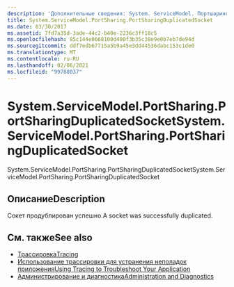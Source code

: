 ```yaml
---
description: 'Дополнительные сведения: System. ServiceModel. Портшаринг. Портшарингдупликатедсоккет'
title: System.ServiceModel.PortSharing.PortSharingDuplicatedSocket
ms.date: 03/30/2017
ms.assetid: 7fd7a35d-3ade-44c2-b40e-2236c3ff18c5
ms.openlocfilehash: 85c144e0668100d400f3b35c38e9e0b7eb7de94d
ms.sourcegitcommit: ddf7edb67715a5b9a45e3dd44536dabc153c1de0
ms.translationtype: MT
ms.contentlocale: ru-RU
ms.lasthandoff: 02/06/2021
ms.locfileid: "99788037"
---
```

# <a name="systemservicemodelportsharingportsharingduplicatedsocket"></a><span data-ttu-id="55e3e-103">System.ServiceModel.PortSharing.PortSharingDuplicatedSocket</span><span class="sxs-lookup"><span data-stu-id="55e3e-103">System.ServiceModel.PortSharing.PortSharingDuplicatedSocket</span></span>

<span data-ttu-id="55e3e-104">System.ServiceModel.PortSharing.PortSharingDuplicatedSocket</span><span class="sxs-lookup"><span data-stu-id="55e3e-104">System.ServiceModel.PortSharing.PortSharingDuplicatedSocket</span></span>  
  
## <a name="description"></a><span data-ttu-id="55e3e-105">Описание</span><span class="sxs-lookup"><span data-stu-id="55e3e-105">Description</span></span>  

 <span data-ttu-id="55e3e-106">Сокет продублирован успешно.</span><span class="sxs-lookup"><span data-stu-id="55e3e-106">A socket was successfully duplicated.</span></span>  
  
## <a name="see-also"></a><span data-ttu-id="55e3e-107">См. также</span><span class="sxs-lookup"><span data-stu-id="55e3e-107">See also</span></span>

- [<span data-ttu-id="55e3e-108">Трассировка</span><span class="sxs-lookup"><span data-stu-id="55e3e-108">Tracing</span></span>](index.md)
- [<span data-ttu-id="55e3e-109">Использование трассировки для устранения неполадок приложения</span><span class="sxs-lookup"><span data-stu-id="55e3e-109">Using Tracing to Troubleshoot Your Application</span></span>](using-tracing-to-troubleshoot-your-application.md)
- [<span data-ttu-id="55e3e-110">Администрирование и диагностика</span><span class="sxs-lookup"><span data-stu-id="55e3e-110">Administration and Diagnostics</span></span>](../index.md)
